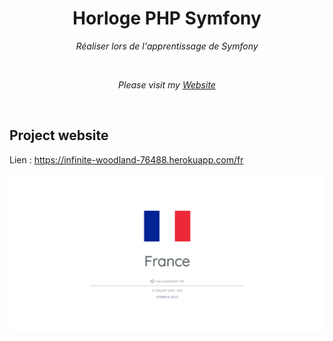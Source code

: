 <h1 align="center">Horloge PHP Symfony</h1>
<p align="center"><i>Réaliser lors de l'apprentissage de Symfony</i></p>
<div align="center">
<!--  <a href="https://github.com/elangosundar/awesome-README-templates/stargazers"><img src="https://img.shields.io/github/stars/elangosundar/awesome-README-templates" alt="Stars Badge"/></a>
<a href="https://github.com/elangosundar/awesome-README-templates/network/members"><img src="https://img.shields.io/github/forks/elangosundar/awesome-README-templates" alt="Forks Badge"/></a>
<a href="https://github.com/elangosundar/awesome-README-templates/pulls"><img src="https://img.shields.io/github/issues-pr/elangosundar/awesome-README-templates" alt="Pull Requests Badge"/></a>
<a href="https://github.com/elangosundar/awesome-README-templates/issues"><img src="https://img.shields.io/github/issues/elangosundar/awesome-README-templates" alt="Issues Badge"/></a>
<a href="https://github.com/elangosundar/awesome-README-templates/graphs/contributors"><img alt="GitHub contributors" src="https://img.shields.io/github/contributors/elangosundar/awesome-README-templates?color=2b9348"></a>
<a href="https://github.com/elangosundar/awesome-README-templates/blob/master/LICENSE"><img src="https://img.shields.io/github/license/elangosundar/awesome-README-templates?color=2b9348" alt="License Badge"/></a>-->
</div>
<br>
<p align="center"><i>Please visit my <a href="https://clement-clauzel.fr">Website</a></i></p>
<br>

## Project website

Lien : https://infinite-woodland-76488.herokuapp.com/fr

<img src="https://github.com/Atchuross/HorlogeSymfony/blob/master/Capture.PNG?raw=true" alt="Awesome README Templates" />
